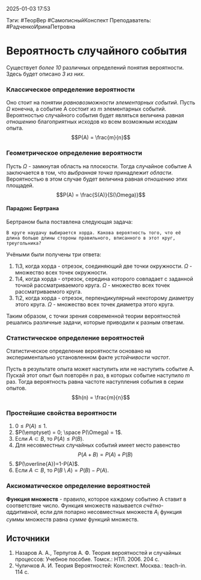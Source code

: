 2025-01-03 17:53

Тэги: #ТеорВер #СамописныйКонспект
Преподаватель: #РадченкоИринаПетровна
# Вероятность случайного события

Существует *более 10* различных определений понятия вероятности. Здесь будет описано *3 из них*.
### Классическое определение вероятности
Оно стоит на понятии *равновозможности элементарных событий*. Пусть $\Omega$ конечна, а событие A состоит из $m$ элементарных событий. Вероятностью случайного события будет являться величина равная *отношению* благоприятных исходов ко всем возможным исходам опыта.
$$P(A) = \frac{m}{n}$$
### Геометрическое определение вероятности
Пусть $\Omega$ - замкнутая область на плоскости. Тогда случайное событие A заключается в том, что *выбранная точка* принадлежит *области*. Вероятностью в этом случае будет величина равная *отношению* этих площадей.
$$P(A) = \frac{S(A)}{S(\Omega)}$$
#### Парадокс Бертрана
Бертраном была поставлена следующая задача:
``` 
В круге наудачу выбирается хорда. Какова вероятность того, что её длина больше длины стороны правильного, вписанного в этот круг, треугольника?
```

Учёными были получены три ответа:
1. 1\3, когда хорда - отрезок, соединяющий две точки окружности. $\Omega$ - множество всех точек окружности.
2. 1\4, когда хорда - отрезок, середина которого совпадает с заданной точкой рассматриваемого круга. $\Omega$ - множество всех точек рассматриваемого круга.
3. 1\2, когда хорда - отрезок, перпендикулярный некоторому диаметру этого круга. $\Omega$ - множество всех точек диаметра этого круга.

Таким образом, с точки зрения современной теории вероятностей решались различные задачи, которые приводили к разным ответам.
### Статистическое определение вероятностей
Статистическое определение вероятности основано на экспериментально установленном факте *устойчивости частот*.

Пусть в результате опыта может наступить или не наступить событие A. Пускай этот опыт был повторён $n$ раз, в которых событие наступило $m$ раз. Тогда вероятность равна частоте наступления события в серии опытов.
$$h(n) = \frac{m}{n}$$
### Простейшие свойства вероятности
1. $0 \leq P(A) \leq 1$.
2. $P(\emptyset) = 0; \space P(\Omega) = 1$.
3. Если $A \subset B$, то $P(A) \leq P(B)$.
4. Для несовместных случайных событий имеет место равенство $$P(A+B)=P(A)+P(B)$$
5. $P(\overline{A})=1-P(A)$.
6. Если $A \subset B$, то $P(B \setminus A) = P(B) - P(A)$.
### Аксиоматическое определение вероятностей
**Функция множеств** - правило, которое каждому событию A ставит в соответствие число.
Функция множеств называется *счётно-аддитивной*, если для попарно несовместных множеств $A_i$ функция *суммы* множеств равна *сумме* функций множеств. 

## Источники
1. Назаров А. А., Терпугов А. Ф. Теория вероятностей и случайных процессов: Учебное пособие. Томск.: НТЛ. 2006. 204 с.
2.  Чуличков А. И. Теория Вероятностей: Конспект. Москва.: teach-in. 114 с.